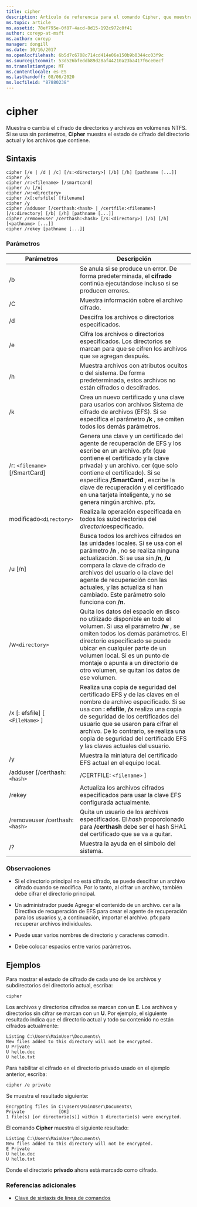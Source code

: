 ```yaml
---
title: cipher
description: Artículo de referencia para el comando Cipher, que muestra o modifica el cifrado de directorios y archivos en volúmenes NTFS.
ms.topic: article
ms.assetid: 78ef795e-0f87-4acd-8d15-192c972c0f41
author: coreyp-at-msft
ms.author: coreyp
manager: dongill
ms.date: 10/16/2017
ms.openlocfilehash: 6b5d7c6708c714cd414e06e150b9b0344cc03f9c
ms.sourcegitcommit: 53d526bfeddb89d28af44210a23ba417f6ce0ecf
ms.translationtype: MT
ms.contentlocale: es-ES
ms.lasthandoff: 08/06/2020
ms.locfileid: "87880238"
---
```

# <a name="cipher"></a>cipher

Muestra o cambia el cifrado de directorios y archivos en volúmenes NTFS. Si se usa sin parámetros, **Cipher** muestra el estado de cifrado del directorio actual y los archivos que contiene.

## <a name="syntax"></a>Sintaxis

```
cipher [/e | /d | /c] [/s:<directory>] [/b] [/h] [pathname [...]]
cipher /k
cipher /r:<filename> [/smartcard]
cipher /u [/n]
cipher /w:<directory>
cipher /x[:efsfile] [filename]
cipher /y
cipher /adduser [/certhash:<hash> | /certfile:<filename>] [/s:directory] [/b] [/h] [pathname [...]]
cipher /removeuser /certhash:<hash> [/s:<directory>] [/b] [/h] [<pathname> [...]]
cipher /rekey [pathname [...]]
```

### <a name="parameters"></a>Parámetros

| Parámetros | Descripción |
| ---------- | ----------- |
| /b | Se anula si se produce un error. De forma predeterminada, el **cifrado** continúa ejecutándose incluso si se producen errores. |
| /C | Muestra información sobre el archivo cifrado. |
| /d | Descifra los archivos o directorios especificados. |
| /e | Cifra los archivos o directorios especificados. Los directorios se marcan para que se cifren los archivos que se agregan después. |
| /h | Muestra archivos con atributos ocultos o del sistema. De forma predeterminada, estos archivos no están cifrados o descifrados. |
| /k | Crea un nuevo certificado y una clave para usarlos con archivos Sistema de cifrado de archivos (EFS). Si se especifica el parámetro **/k** , se omiten todos los demás parámetros. |
| /r: `<filename>` [/SmartCard] | Genera una clave y un certificado del agente de recuperación de EFS y los escribe en un archivo. pfx (que contiene el certificado y la clave privada) y un archivo. cer (que solo contiene el certificado). Si se especifica **/SmartCard** , escribe la clave de recuperación y el certificado en una tarjeta inteligente, y no se genera ningún archivo. pfx. |
| modificado`<directory>` | Realiza la operación especificada en todos los subdirectorios del *directorio*especificado. |
| /u [/n] |  Busca todos los archivos cifrados en las unidades locales. Si se usa con el parámetro **/n** , no se realiza ninguna actualización. Si se usa sin **/n**, **/u** compara la clave de cifrado de archivos del usuario o la clave del agente de recuperación con las actuales, y las actualiza si han cambiado. Este parámetro solo funciona con **/n**. |
| /w`<directory>` | Quita los datos del espacio en disco no utilizado disponible en todo el volumen. Si usa el parámetro **/w** , se omiten todos los demás parámetros. El directorio especificado se puede ubicar en cualquier parte de un volumen local. Si es un punto de montaje o apunta a un directorio de otro volumen, se quitan los datos de ese volumen. |
| /x [: efsfile] [ `<FileName>` ] | Realiza una copia de seguridad del certificado EFS y de las claves en el nombre de archivo especificado. Si se usa con **: efsfile**, **/x** realiza una copia de seguridad de los certificados del usuario que se usaron para cifrar el archivo. De lo contrario, se realiza una copia de seguridad del certificado EFS y las claves actuales del usuario. |
| /y | Muestra la miniatura del certificado EFS actual en el equipo local. |
| /adduser [/certhash:`<hash>` | /CERTFILE: `<filename>` ] |
| /rekey | Actualiza los archivos cifrados especificados para usar la clave EFS configurada actualmente. |
| /removeuser /certhash:`<hash>` | Quita un usuario de los archivos especificados. El *hash* proporcionado para **/certhash** debe ser el hash SHA1 del certificado que se va a quitar. |
| /? | Muestra la ayuda en el símbolo del sistema. |

### <a name="remarks"></a>Observaciones

- Si el directorio principal no está cifrado, se puede descifrar un archivo cifrado cuando se modifica. Por lo tanto, al cifrar un archivo, también debe cifrar el directorio principal.

- Un administrador puede Agregar el contenido de un archivo. cer a la Directiva de recuperación de EFS para crear el agente de recuperación para los usuarios y, a continuación, importar el archivo. pfx para recuperar archivos individuales.

- Puede usar varios nombres de directorio y caracteres comodín.

- Debe colocar espacios entre varios parámetros.

## <a name="examples"></a>Ejemplos

Para mostrar el estado de cifrado de cada uno de los archivos y subdirectorios del directorio actual, escriba:

```
cipher
```

Los archivos y directorios cifrados se marcan con un **E**. Los archivos y directorios sin cifrar se marcan con un **U**. Por ejemplo, el siguiente resultado indica que el directorio actual y todo su contenido no están cifrados actualmente:

```
Listing C:\Users\MainUser\Documents\
New files added to this directory will not be encrypted.
U Private
U hello.doc
U hello.txt
```

Para habilitar el cifrado en el directorio privado usado en el ejemplo anterior, escriba:

```
cipher /e private
```

Se muestra el resultado siguiente:

```
Encrypting files in C:\Users\MainUser\Documents\
Private             [OK]
1 file(s) [or directorie(s)] within 1 directorie(s) were encrypted.
```

El comando **Cipher** muestra el siguiente resultado:

```
Listing C:\Users\MainUser\Documents\
New files added to this directory will not be encrypted.
E Private
U hello.doc
U hello.txt
```

Donde el directorio **privado** ahora está marcado como cifrado.

### <a name="additional-references"></a>Referencias adicionales

- [Clave de sintaxis de línea de comandos](command-line-syntax-key.md)
